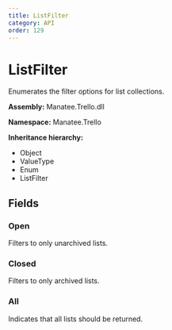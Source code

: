```yaml
---
title: ListFilter
category: API
order: 129
---
```


# ListFilter

Enumerates the filter options for list collections.

**Assembly:** Manatee.Trello.dll

**Namespace:** Manatee.Trello

**Inheritance hierarchy:**

- Object
- ValueType
- Enum
- ListFilter

## Fields

### Open

Filters to only unarchived lists.

### Closed

Filters to only archived lists.

### All

Indicates that all lists should be returned.

